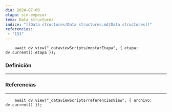 ```yaml
---
dia: 2024-07-09
etapa: sin-empezar
tema: Data structures
indice: "[[Data structures/Data structures.md|Data structures]]"
referencias: 
 - "131"
---
```

```dataviewjs
	await dv.view("_dataviewScripts/mostarEtapa", { etapa: dv.current().etapa });
```
### Definición
---




### Referencias
---
```dataviewjs
	await dv.view("_dataviewScripts/referenciasView", { archivo: dv.current() });
```